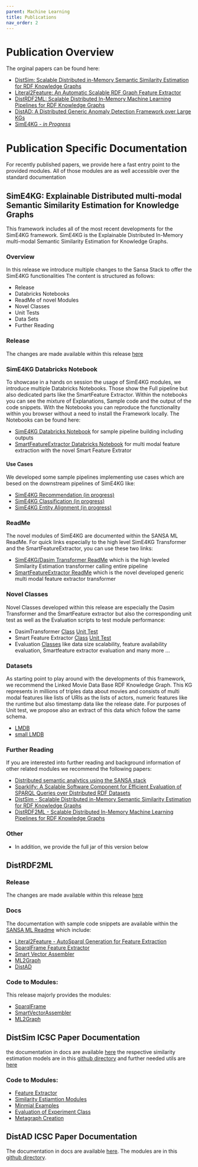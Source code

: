 ```yaml
---
parent: Machine Learning
title: Publications
nav_order: 2
---
```

# Publication Overview
The orginal papers can be found here:
- [DistSim: Scalable Distributed in-Memory Semantic Similarity Estimation for RDF Knowledge Graphs](https://ieeexplore.ieee.org/abstract/document/9364473)
- [Literal2Feature: An Automatic Scalable RDF Graph Feature Extractor](https://ebooks.iospress.nl/pdf/doi/10.3233/SSW210036)
- [DistRDF2ML: Scalable Distributed In-Memory Machine Learning Pipelines for RDF Knowledge Graphs](https://dl.acm.org/doi/abs/10.1145/3459637.3481999)
- [DistAD: A Distributed Generic Anomaly Detection Framework over Large KGs](https://ieeexplore.ieee.org/document/9736323)
- [SimE4KG - *in Progress*]()

# Publication Specific Documentation
For recently published papers, we provide here a fast entry point to the provided modules. All of those modules are as well accessible over the standard documentation

## SimE4KG: Explainable Distributed multi-modal Semantic Similarity Estimation for Knowledge Graphs

This framework includes all of the most recent developments for the SimE4KG framework.
SimE4KG is the Explainable Distributed In-Memory multi-modal Semantic Similarity Estimation for Knowledge Graphs.

### Overview
In this release we introduce multiple changes to the Sansa Stack to offer the SimE4KG functionalities
The content is structured as follows:
- Release
- Databricks Notebooks
- ReadMe of novel Modules
- Novel Classes
- Unit Tests
- Data Sets
- Further Reading

### Release
The changes are made available within this release [here](https://github.com/SANSA-Stack/SANSA-Stack/releases/tag/v0.8.2.3_SimE4KG)

### SimE4KG Databricks Notebook
To showcase in a hands on session the usage of SimE4KG modules, we introduce multiple Databricks Notebooks. Those show the Full pipeline but also dedicated parts like the SmartFeature Extractor. Within the notebooks you can see the mixture of Explanations, Sample code and the output of the code snippets. With the Notebooks you can reproduce the functionality within you browser without a need to install the Framework locally.
The Notebooks can be found here:
- [SimE4KG Databricks Notebook](https://databricks-prod-cloudfront.cloud.databricks.com/public/4027ec902e239c93eaaa8714f173bcfc/6924783690087984/1243120961280565/8524188481975304/latest.html) for sample pipeline building including outputs
- [SmartFeatureExtractor Databricks Notebook](https://databricks-prod-cloudfront.cloud.databricks.com/public/4027ec902e239c93eaaa8714f173bcfc/6924783690087984/3559605473631626/8524188481975304/latest.html) for multi modal feature extraction with the novel Smart Feature Extrator
#### Use Cases
We developed some sample pipelines implementing use cases which are besed on the downstream pipelines of SimE4KG like:
- [SimE4KG Recommendation (in progress)](https://databricks-prod-cloudfront.cloud.databricks.com/public/4027ec902e239c93eaaa8714f173bcfc/6924783690087984/1154834077816675/8524188481975304/latest.html)
- [SimE4KG Classification (in progress)](https://databricks-prod-cloudfront.cloud.databricks.com/public/4027ec902e239c93eaaa8714f173bcfc/6924783690087984/1154834077816702/8524188481975304/latest.html)
- [SimE4KG Entity Alignment (in progress)](https://databricks-prod-cloudfront.cloud.databricks.com/public/4027ec902e239c93eaaa8714f173bcfc/6924783690087984/1154834077816729/8524188481975304/latest.html)


### ReadMe
The novel modules of SimE4KG are documented within the SANSA ML ReadMe. For quick links especially to the high level SimE4KG Transformer and the SmartFeatureExtractor, you can use these two links:
- [SimE4KG/Dasim Transformer ReadMe](https://github.com/SANSA-Stack/SANSA-Stack/tree/develop/sansa-ml#sime4kg-transformer) which is the high leveled Similarity Estimation transformer calling entire pipeline
- [SmartFeatureExtractor ReadMe](https://github.com/SANSA-Stack/SANSA-Stack/tree/develop/sansa-ml#smartfeatureextractor) which is the novel developed generic multi modal feature extractor transformer

### Novel Classes
Novel Classes developed within this release are especially the Dasim Transformer and the SmartFeature extractor but also the corresponding unit test as well as the Evaluation scripts to test module performance:
- DasimTransformer [Class](https://github.com/SANSA-Stack/SANSA-Stack/blob/develop/sansa-ml/sansa-ml-spark/src/main/scala/net/sansa_stack/ml/spark/similarity/similarityEstimationModels/DaSimEstimator.scala) [Unit Test](https://github.com/SANSA-Stack/SANSA-Stack/blob/develop/sansa-ml/sansa-ml-spark/src/test/scala/net/sansa_stack/ml/spark/similarity/DaSimEstimatorTest.scala)
- Smart Feature Extractor [Class](https://github.com/SANSA-Stack/SANSA-Stack/blob/develop/sansa-ml/sansa-ml-spark/src/main/scala/net/sansa_stack/ml/spark/featureExtraction/SmartFeatureExtractor.scala) [Unit Test](https://github.com/SANSA-Stack/SANSA-Stack/blob/develop/sansa-ml/sansa-ml-spark/src/test/scala/net/sansa_stack/ml/spark/featureExtraction/SmartFeatureExtractorTest.scala)
- Evaluation [Classes](https://github.com/SANSA-Stack/SANSA-Stack/tree/develop/sansa-examples/sansa-examples-spark/src/main/scala/net/sansa_stack/examples/spark/ml/Similarity) like data size scalability, feature availability evaluation, Smartfeature extractor evaluation and many more ...

### Datasets
As starting point to play around with the developments of this framework, we recommend the Linked Movie Data Base RDF Knowledge Graph. This KG represents in millions of triples data about movies and consists of multi modal features like lists of URIs as the lists of actors, numeric features like the runtime but also timestamp data like the release date. For purposes of Unit test, we propose also an extract of this data which follow the same schema.
- [LMDB](https://www.cs.toronto.edu/~oktie/linkedmdb/linkedmdb-18-05-2009-dump.nt)
- [small LMDB](https://github.com/SANSA-Stack/SANSA-Stack/blob/develop/sansa-ml/sansa-ml-spark/src/test/resources/similarity/sampleMovieDB.nt)

### Further Reading
If you are interested into further reading and background information of other related modules we recommend the following papers:
- [Distributed semantic analytics using the SANSA stack](https://link.springer.com/chapter/10.1007/978-3-319-68204-4_15)
- [Sparklify: A Scalable Software Component for Efficient Evaluation of SPARQL Queries over Distributed RDF Datasets](https://link.springer.com/chapter/10.1007/978-3-030-30796-7_19)
- [DistSim - Scalable Distributed in-Memory Semantic Similarity Estimation for RDF Knowledge Graphs](https://ieeexplore.ieee.org/abstract/document/9364473)
- [DistRDF2ML - Scalable Distributed In-Memory Machine Learning Pipelines for RDF Knowledge Graphs](https://dl.acm.org/doi/abs/10.1145/3459637.3481999)

### Other
- In addition, we provide the full jar of this version below


## DistRDF2ML

### Release
The changes are made available within this release [here](https://github.com/SANSA-Stack/SANSA-Stack/releases/tag/v0.8.1_DistRDF2ML)

### Docs
The documentation with sample code snippets are available within the [SANSA ML Readme](https://github.com/SANSA-Stack/SANSA-Stack/tree/develop/sansa-ml) which include:
* [Literal2Feature - AutoSparql Generation for Feature Extraction](https://github.com/SANSA-Stack/SANSA-Stack/tree/develop/sansa-ml#literal2feature-autosparql-generation-for-feature-extraction)
* [SparqlFrame Feature Extractor](https://github.com/SANSA-Stack/SANSA-Stack/tree/develop/sansa-ml#sparqlframe-feature-extractor)
* [Smart Vector Assembler](https://github.com/SANSA-Stack/SANSA-Stack/tree/develop/sansa-ml#smart-vector-assembler)
* [ML2Graph](https://github.com/SANSA-Stack/SANSA-Stack/tree/develop/sansa-ml#ml2graph)
* [DistAD](https://github.com/SANSA-Stack/SANSA-Stack/blob/feature/distad/sansa-ml/README.md#distad-distributed-anomaly-detection)

### Code to Modules:
This release majorly provides the modules:
* [SparqlFrame](https://github.com/SANSA-Stack/SANSA-Stack/blob/develop/sansa-ml/sansa-ml-spark/src/main/scala/net/sansa_stack/ml/spark/featureExtraction/SparqlFrame.scala)
* [SmartVectorAssembler](https://github.com/SANSA-Stack/SANSA-Stack/blob/develop/sansa-ml/sansa-ml-spark/src/main/scala/net/sansa_stack/ml/spark/featureExtraction/SmartVectorAssembler.scala)
* [ML2Graph](https://github.com/SANSA-Stack/SANSA-Stack/blob/develop/sansa-ml/sansa-ml-spark/src/main/scala/net/sansa_stack/ml/spark/utils/ML2Graph.scala)


## DistSim ICSC Paper Documentation
the documentation in docs are available [here](https://github.com/SANSA-Stack/SANSA-Stack/tree/develop/sansa-ml)
the respective similarity estimation models are in this [github directory](https://github.com/SANSA-Stack/SANSA-Stack/tree/develop/sansa-ml/sansa-ml-spark/src/main/scala/net/sansa_stack/ml/spark/similarity) and further needed utils are [here](https://github.com/SANSA-Stack/SANSA-Stack/tree/develop/sansa-ml/sansa-ml-spark/src/main/scala/net/sansa_stack/ml/spark/utils)

### Code to Modules:
* [Feature Extractor](https://github.com/SANSA-Stack/SANSA-Stack/blob/develop/sansa-ml/sansa-ml-spark/src/main/scala/net/sansa_stack/ml/spark/utils/FeatureExtractorModel.scala)
* [Similarity Estiamtion Modules](https://github.com/SANSA-Stack/SANSA-Stack/tree/develop/sansa-ml/sansa-ml-spark/src/main/scala/net/sansa_stack/ml/spark/similarity/similarityEstimationModels)
* [Minmial Examples](https://github.com/SANSA-Stack/SANSA-Stack/blob/develop/sansa-ml/sansa-ml-spark/src/main/scala/net/sansa_stack/ml/spark/similarity/examples/minimalCalls.scala)
* [Evaluation of Experiment Class](https://github.com/SANSA-Stack/SANSA-Stack/blob/develop/sansa-ml/sansa-ml-spark/src/main/scala/net/sansa_stack/ml/spark/similarity/experiment/SimilarityPipelineExperiment.scala)
* [Metagraph Creation](https://github.com/SANSA-Stack/SANSA-Stack/blob/develop/sansa-ml/sansa-ml-spark/src/main/scala/net/sansa_stack/ml/spark/utils/SimilarityExperimentMetaGraphFactory.scala)

## DistAD ICSC Paper Documentation
The documentation in docs are available [here](https://github.com/SANSA-Stack/SANSA-Stack/tree/feature/distad/sansa-ml).
The modules are in this [github directory](https://github.com/SANSA-Stack/SANSA-Stack/tree/feature/distad/sansa-ml/sansa-ml-spark/src/main/scala/net/sansa_stack/ml/spark/anomalydetection).
